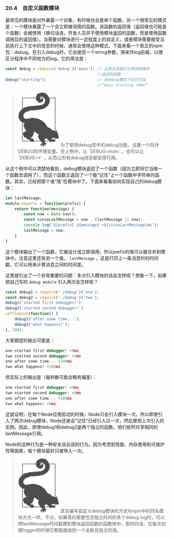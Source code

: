 ### 20.4　自定义函数模块

最常见的模块是对外暴露一个对象，有时候也会是单个函数。另一个很常见的模式是：一个模块暴露了一个会立即被调用的函数。该函数的返回值（返回值也可能是个函数）会被使用（换句话说，开发人员并不使用模块返回的函数，而是使用函数调用后的返回值）。当需要对模块进行一定程度上的自定义，或者模块需要接受当前执行上下文中的信息的时候，通常会使用这种模式。下面来看一个真正的npm包：debug。在引入debug时，它会接受一个string参数，用来作log前缀，以便区分程序中不同地方的log。它的用法是：

```javascript
const debug = require('debug')('main'); // 注意这里我们立即调用模块
                                        //返回的函数
debug("starting");                      // 在debug模式下会打印出
                                        //“main starting +0ms”
```

> <img class="my_markdown" src="../images/1.png" style="width:128px;  height: 170px; " width="10%"/>
> 为了使用debug库中的debug功能，设置一个叫作DEBUG的环境变量。在上例中，让 `DEBUG=main` 。也可以让 `DEBUG=*` ，从而让所有debug消息都变得可用。

从这个例中可以清楚地看到，debug模块返回了一个函数（因为立即将它当做一个函数去调用了），而这个函数又返回了一个能“记住”上一个函数中字符串的函数。其实，已经把那个值“烙”在模块中了。下面来看看如何实现自己的debug模块：

```javascript
let lastMessage;
module.exports = function(prefix) {
    return function(message) {
        const now = Date.now();
        const sinceLastMessage = now - (lastMessage || now);
        console.log('${prefix} ${message} +${sinceLastMessage}ms');
        lastMessage = now;
    } 
} 
```

这个模块输出了一个函数，它被设计成立即调用，所以prefix的值可以被合并到模块中。注意这里还有另一个值， `lastMessage` ，这是打印上一条消息时的时间戳，它可以用来计算消息之间的时间差。

这里就引出了一个非常重要的问题：多次引入模块的话会怎样呢？想象一下，如果把自己写的 `debug module` 引入两次会怎样呢？

```javascript
const debug1 = require('./debug')('one');
const debug2 = require('./debug')('two');
debug1('started first debugger!')
debug2('started second debugger!')
setTimeout(function() {
    debug1('after some time...');
    debug2('what happens?');
}, 200); 
```

大家期望的输出可能是：

```javascript
one started first debugger! +0ms
two started second debugger! +0ms
one after some time... +200ms
two what happens? +200ms
```

但实际上的输出是（毫秒数可能会略有偏差）：

```javascript
one started first debugger! +0ms
two started second debugger! +0ms
one after some time... +200ms
two what happens? +0ms
```

这就证明，在每个Node应用启动的时候，Node只会引入模块一次。所以即使引入了两次debug模块，Node还是会“记住”已经引入过一次，然后使用上次引入的实例。因此，即使debug1和debug2是两个独立的函数，他们依然共享相同的lastMessage引用。

Node的这种行为是一种安全且合适的行为。因为考虑到性能、内存使用和可维护性等因素，每个模块最好只被导入一次。

> <img class="my_markdown" src="../images/1.png" style="width:128px;  height: 170px; " width="10%"/>
> 其实编写自定义debug模块的方式与npm中的同名模块方式一样。不过，如果真的需要包含独立时间的多个debug log时，可以把lastMessage时间戳挪到模块返回函数的函数体中，那样的话，在每次创建logger的时候它都能接收到一个全新且独立的值。


